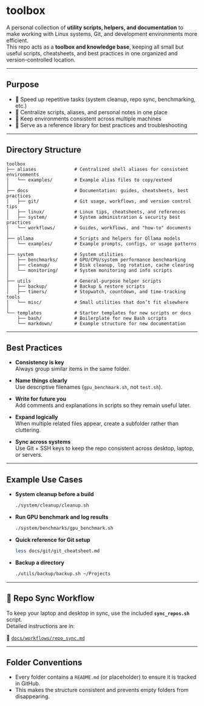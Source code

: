# toolbox

A personal collection of **utility scripts, helpers, and documentation** to make working with Linux systems, Git, and development environments more efficient.  
This repo acts as a **toolbox and knowledge base**, keeping all small but useful scripts, cheatsheets, and best practices in one organized and version-controlled location.  

---

## Purpose

- 🚀 Speed up repetitive tasks (system cleanup, repo sync, benchmarking, etc.)  
- 📂 Centralize scripts, aliases, and personal notes in one place  
- 🔄 Keep environments consistent across multiple machines  
- 📝 Serve as a reference library for best practices and troubleshooting  

---

## Directory Structure

```
toolbox
├── aliases              # Centralized shell aliases for consistent environments
│   └── examples/        # Example alias files to copy/extend
│
├── docs                 # Documentation: guides, cheatsheets, best practices
│   ├── git/             # Git usage, workflows, and version control tips
│   ├── linux/           # Linux tips, cheatsheets, and references
│   ├── system/          # System administration & security best practices
│   └── workflows/       # Guides, workflows, and "how-to" documents
│
├── ollama               # Scripts and helpers for Ollama models
│   └── examples/        # Example prompts, configs, or usage patterns
│
├── system               # System utilities
│   ├── benchmarks/      # GPU/CPU/system performance benchmarking
│   ├── cleanup/         # Disk cleanup, log rotation, cache clearing
│   └── monitoring/      # System monitoring and info scripts
│
├── utils                # General-purpose helper scripts
│   ├── backup/          # Backup & restore scripts
│   ├── timers/          # Stopwatch, countdown, and time-tracking tools
│   └── misc/            # Small utilities that don’t fit elsewhere
│
└── templates            # Starter templates for new scripts or docs
    ├── bash/            # Boilerplate for new Bash scripts
    └── markdown/        # Example structure for new documentation
```

---

## Best Practices

- **Consistency is key**  
  Always group similar items in the same folder.  

- **Name things clearly**  
  Use descriptive filenames (`gpu_benchmark.sh`, not `test.sh`).  

- **Write for future you**  
  Add comments and explanations in scripts so they remain useful later.  

- **Expand logically**  
  When multiple related files appear, create a subfolder rather than cluttering.  

- **Sync across systems**  
  Use Git + SSH keys to keep the repo consistent across desktop, laptop, or servers.  

---

## Example Use Cases

- **System cleanup before a build**  
  ```bash
  ./system/cleanup/cleanup.sh
  ```

- **Run GPU benchmark and log results**  
  ```bash
  ./system/benchmarks/gpu_benchmark.sh
  ```

- **Quick reference for Git setup**  
  ```bash
  less docs/git/git_cheatsheet.md
  ```

- **Backup a directory**  
  ```bash
  ./utils/backup/backup.sh ~/Projects
  ```

---

## 🔄 Repo Sync Workflow
To keep your laptop and desktop in sync, use the included **`sync_repos.sh`** script.  
Detailed instructions are in:

📄 [`docs/workflows/repo_sync.md`](docs/workflows/repo_sync.md)

---

## Folder Conventions

- Every folder contains a `README.md` (or placeholder) to ensure it is tracked in GitHub.  
- This makes the structure consistent and prevents empty folders from disappearing.  
